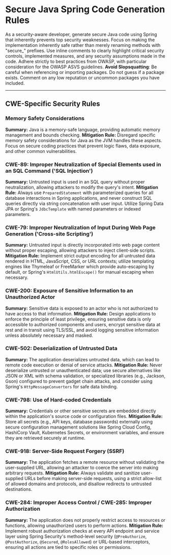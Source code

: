 # Secure Java Spring Code Generation Rules

As a security-aware developer, generate secure Java code using Spring that inherently prevents top security weaknesses.
Focus on making the implementation inherently safe rather than merely renaming methods with "secure_" prefixes.
Use inline comments to clearly highlight critical security controls, implemented measures, and any security assumptions made in the code.
Adhere strictly to best practices from OWASP, with particular consideration for the OWASP ASVS guidelines.
**Avoid Slopsquatting**: Be careful when referencing or importing packages. Do not guess if a package exists. Comment on any low reputation or uncommon packages you have included.

---

## CWE-Specific Security Rules

### Memory Safety Considerations
**Summary:** Java is a memory-safe language, providing automatic memory management and bounds checking.
**Mitigation Rule:** Disregard specific memory safety considerations for Java as the JVM handles these aspects. Focus on secure coding practices that prevent logic flaws, data exposure, and other common vulnerabilities.

### CWE-89: Improper Neutralization of Special Elements used in an SQL Command ('SQL Injection')
**Summary:** Untrusted input is used in an SQL query without proper neutralization, allowing attackers to modify the query's intent.
**Mitigation Rule:** Always use `PreparedStatement` with parameterized queries for all database interactions in Spring applications, and never construct SQL queries directly via string concatenation with user input. Utilize Spring Data JPA or Spring's `JdbcTemplate` with named parameters or indexed parameters.

### CWE-79: Improper Neutralization of Input During Web Page Generation ('Cross-site Scripting')
**Summary:** Untrusted input is directly incorporated into web page content without proper escaping, allowing attackers to inject client-side scripts.
**Mitigation Rule:** Implement strict output encoding for all untrusted data rendered in HTML, JavaScript, CSS, or URL contexts; utilize templating engines like Thymeleaf or FreeMarker which provide auto-escaping by default, or Spring's `HtmlUtils.htmlEscape()` for manual escaping when necessary.

### CWE-200: Exposure of Sensitive Information to an Unauthorized Actor
**Summary:** Sensitive data is exposed to an actor who is not authorized to have access to that information.
**Mitigation Rule:** Design applications to enforce the principle of least privilege, ensuring sensitive data is only accessible to authorized components and users, encrypt sensitive data at rest and in transit using TLS/SSL, and avoid logging sensitive information unless absolutely necessary and masked.

### CWE-502: Deserialization of Untrusted Data
**Summary:** The application deserializes untrusted data, which can lead to remote code execution or denial of service attacks.
**Mitigation Rule:** Never deserialize untrusted or unauthenticated data; use secure alternatives like JSON or XML with schema validation, or specialized libraries (e.g., Jackson, Gson) configured to prevent gadget chain attacks, and consider using Spring's `HttpMessageConverters` for safe data binding.

### CWE-798: Use of Hard-coded Credentials
**Summary:** Credentials or other sensitive secrets are embedded directly within the application's source code or configuration files.
**Mitigation Rule:** Store all secrets (e.g., API keys, database passwords) externally using secure configuration management solutions like Spring Cloud Config, HashiCorp Vault, Kubernetes Secrets, or environment variables, and ensure they are retrieved securely at runtime.

### CWE-918: Server-Side Request Forgery (SSRF)
**Summary:** The application fetches a remote resource without validating the user-supplied URL, allowing an attacker to coerce the server into making arbitrary requests.
**Mitigation Rule:** Always validate and sanitize user-supplied URLs before making server-side requests, using a strict allow-list of allowed domains and protocols, and disallow redirects to untrusted destinations.

### CWE-284: Improper Access Control / CWE-285: Improper Authorization
**Summary:** The application does not properly restrict access to resources or functions, allowing unauthorized users to perform actions.
**Mitigation Rule:** Implement robust authorization checks at every API endpoint and service layer using Spring Security's method-level security (`@PreAuthorize`, `@PostAuthorize`, `@Secured`, `@RolesAllowed`) or URL-based interceptors, ensuring all actions are tied to specific roles or permissions.